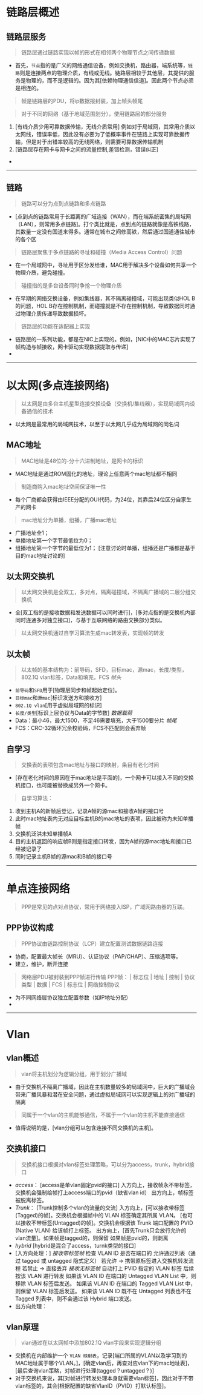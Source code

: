 # 链路层概述
## 链路层服务
> 链路层通过链路实现以帧的形式在相邻两个物理节点之间传递数据
- 首先，`节点`指的是广义的网络通信设备，例如交换机，路由器，端系统等，`链路`则是连接两点的物理介质，有线或无线。链路层相较于其他层，其提供的服务是物理的，而不是逻辑的。因为其[依赖物理通信信道]。因此两个节点必须是相连的。
> 帧是链路层的PDU，将ip数据报封装，加上帧头帧尾

> 对于不同的网络（基于地域范围划分），使用链路层的部分服务
1. [有线介质少用可靠数据传输，无线介质常用]
  例如对于局域网，其常用介质以太网线，错误率低，因此没有必要为了低概率事件在链路上实现可靠数据传输，但是对于出错率较高的无线网络，则需要可靠数据传输机制
2. [链路层存在网卡与网卡之间的流量控制,差错检测，错误纠正]
-
-------------------------------------------------------------------------------------------------
## 链路
> 链路可以分为点到点链路和多点链路
- [点到点的链路常用于长距离的广域连接（WAN），而在端系统密集的局域网（LAN），则常用多点链路]。打个类比就是，点到点的链路就像是高铁线路，其数量一定没有国道来得多。通常在城市之间修高铁，然后通过国道通往城市的各个区
> 链路层聚焦于多点链路的寻址和碰撞（Media Access Control）问题
- 在一个局域网中，寻址用于区分发给谁，MAC用于解决多个设备如何共享一个物理介质，避免碰撞。
> 碰撞指的是多台设备同时争抢一个物理介质
- 在早期的网络交换设备，例如集线器，其不隔离碰撞域，可能出现类似HOL B的问题，HOL B存在控制机制，而碰撞就是不存在控制机制，导致数据同时通过物理介质传递导致数据损坏。
> 链路层的功能在适配器上实现
- 链路层的一系列功能，都是在NIC上实现的。例如，[NIC中的MAC芯片实现了帧构造与帧接收，网卡驱动实现数据提取与传递]
-
------------------------------------------------------------------------------------------------- 
# 以太网(多点连接网络)
> 以太网是由多台主机星型连接交换设备（交换机/集线器），实现局域网内设备通信的技术
- 以太网是最常用的局域网技术，以至于以太网几乎成为局域网的同名词

## MAC地址
> MAC地址是48位的-分十六进制地址，是网卡的标识
- MAC地址是通过ROM固化的地址，理论上任意两个mac地址都不相同
> 制造商购入mac地址空间保证唯一性
- 每个厂商都会获得由IEEE分配的OUI代码，为24位，其靠后24位区分自家生产的网卡
> mac地址分为单播，组播，广播mac地址
- 广播地址全1；
- 单播地址第一个字节最低位为0；
- 组播地址第一个字节的最低位为1；
[注意讨论时单播，组播还是广播都是基于目的mac地址讨论的]
## 以太网交换机
> 以太网交换机是全双工，多对点，隔离碰撞域，不隔离广播域的二层分组交换机
- 全[双工指的是接收数据和发送数据可以同时进行]，[多对点指的是交换机内部同时连通多对独立接口]，与基于互联网络的路由交换部分类似。
> 以太网交换机通过自学习算法生成mac转发表，实现帧的转发

## 以太帧
> 以太帧的基本结构为：前导码，SFD，目标mac，源mac，长度/类型，802.1Q vlan标签，Data和填充，FCS
*帧头*
- `前导码`和`SFD`用于[物理层同步和帧起始定位]。
- `目标mac`和`源mac`[标识发送方和接收方]
- `802.1Q vlan`[用于虚拟局域网的标识]
- `长度/类型`[标识上层协议与Data的字节数]
*数据载荷*
- Data：最小46，最大1500，不足46需要填充，大于1500要分片
*帧尾*
- FCS：CRC-32循环冗余校验码，FCS不匹配则会丢弃帧

## 自学习
> 交换表的表项包含mac地址与接口的映射，条目有老化时间
- [存在老化时间的原因在于mac地址是平面的]，一个网卡可以接入不同的交换机接口，也可能被替换成另外一个网卡。
> 自学习算法：
  1. 收到主机A的新帧后登记，记录A帧的源mac和接收A帧的接口号
  2. 此时mac地址表内无对应目标主机B的mac地址的表项，因此被称为未知单播帧
  3. 交换机泛洪未知单播帧A
  4. 目的主机返回的响应帧B则是指定接口转发，因为A帧的源mac地址和接口已经被记录了
  5. 同时记录主机B帧的源mac和B帧的接口号
-------------------------------------------------------------------------------------------------
# 单点连接网络
> PPP是常见的点对点协议，常用于网络接入ISP，广域网路由器的互联。
## PPP协议构成
> PPP协议由链路控制协议（LCP）建立配置测试数据链路连接
- 协商，配置最大帧长（MRU）、认证协议（PAP/CHAP）、压缩选项等。
- 建立，维护，断开连接
> 网络层PDU被封装到PPP帧进行传输
PPP帧：
| 标志位 | 地址 | 控制 | 协议类型 | 数据 | FCS | 标志位 |
> 网络控制协议
- 为不同网络层协议独立配置参数（如IP地址分配）
-
-------------------------------------------------------------------------------------------------
# Vlan
## vlan概述
> vlan将主机划分为逻辑分组，用于划分广播域
- 由于交换机不隔离广播域，因此在主机数量较多的局域网中，巨大的广播域会带来广播风暴和潜在安全问题，通过虚拟局域网可以实现逻辑上的对广播域的隔离
> 同属于一个vlan的主机能够通信，不属于一个vlan的主机不能直接通信
- 值得说明的是，[vlan分组可以包含连接不同交换机的主机]。
## 交换机接口
> 交换机接口根据对vlan标签处理策略，可以分为access，trunk，hybrid接口
- *access*：
  [access是单vlan固定pvid的接口]
  入方向上，接收帧永不带标签，交换机会强制给帧打上access端口的pvid（缺省vlan id）
  出方向上，帧标签被脱离标签。
- *Trunk*：
  [Trunk控制多个vlan的流量的交流]
  入方向上，[可以接收带标签(Tagged)的帧]。交换机会根据帧中的 VLAN 标签确定其所属 VLAN。
  [也可以接收不带标签(Untagged)的帧]。交换机会根据该 Trunk 端口配置的 PVID (Native VLAN) 给该帧打上标签。
  出方向上，[首先Trunk只会放行允许的vlan流量]。如果帧是tagged的，则保留
  如果帧是pvid的，则剥离
- *hybrid*
  [hybrid是混合了access，turnk类型的接口]
- [入方向处理：]
  *接收带标签帧*
    检查 VLAN ID 是否在端口的 允许通过列表（通过 tagged 或 untagged 隐式定义）
    若允许 → 携带原标签进入交换机转发流程
    若禁止 → 直接丢弃
  *接收无标签帧*
    自动打上 PVID 指定的 VLAN 标签
    后续按该 VLAN 进行转发
    如果该 VLAN ID 在端口的 Untagged VLAN List 中，则移除 VLAN 标签后发送。
    如果该 VLAN ID 在端口的 Tagged VLAN List 中，则保留 VLAN 标签后发送。
    如果该 VLAN ID 既不在 Untagged 列表也不在 Tagged 列表中，则不会通过该 Hybrid 端口发送。
- 出方向处理：
## vlan原理
> vlan通过在以太网帧中添加802.1Q vlan字段来实现逻辑分组
- 交换机在内部维护一个 `VLAN 映射表`，记录[端口所属的VLAN以及学习到的MAC地址属于哪个VLAN。]，[确定vlan后，再查对应vlan下的mac地址表]，[最后查询vlan策略，对帧进行处理(tagged？untagged？)]
- 对于交换机来说，其[对帧进行转发处理本身就需要vlan标签]，因此对于不带vlan标签的，其会[根据配置的缺省VlanID（PVID）打默认标签]。
